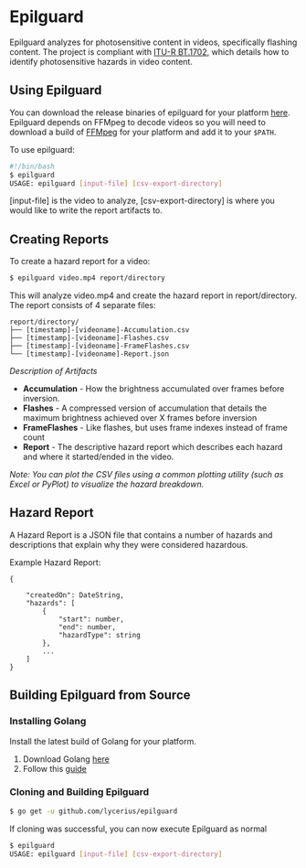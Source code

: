 # Epilguard
Epilguard analyzes for photosensitive content in videos, specifically flashing content. The project is compliant with [ITU-R BT.1702](https://www.itu.int/dms_pubrec/itu-r/rec/bt/R-REC-BT.1702-0-200502-I!!PDF-E.pdf), which details how to identify photosensitive hazards in video content.
## Using Epilguard
You can download the release binaries of epilguard for your platform [here](https://github.com/lycerius/epilguard/releases/latest). Epilguard depends on FFMpeg to decode videos so you will need to download a build of [FFMpeg](https://www.ffmpeg.org/) for your platform and add it to your `$PATH`.


To use epilguard:
``` sh
#!/bin/bash
$ epilguard
USAGE: epilguard [input-file] [csv-export-directory]
```

[input-file] is the video to analyze, [csv-export-directory] is where you would like to write the report artifacts to.
## Creating Reports
To create a hazard report for a video:
``` sh
$ epilguard video.mp4 report/directory
```

This will analyze video.mp4 and create the hazard report in report/directory. The report consists of 4 separate files:

``` tree
report/directory/
├── [timestamp]-[videoname]-Accumulation.csv
├── [timestamp]-[videoname]-Flashes.csv
├── [timestamp]-[videoname]-FrameFlashes.csv
└── [timestamp]-[videoname]-Report.json
```

_Description of Artifacts_
* **Accumulation** - How the brightness accumulated over frames before inversion.
* **Flashes** - A compressed version of accumulation that details the maximum brightness achieved over X frames before inversion
* **FrameFlashes** - Like flashes, but uses frame indexes instead of frame count
* **Report** - The descriptive hazard report which describes each hazard and where it started/ended in the video.

*Note: You can plot the CSV files using a common plotting utility (such as Excel or PyPlot) to visualize the hazard breakdown.*
## Hazard Report
A Hazard Report is a JSON file that contains a number of hazards and descriptions that explain why they were considered hazardous.

Example Hazard Report:
```
{
  
    "createdOn": DateString,
    "hazards": [
        {
            "start": number,
            "end": number,
            "hazardType": string
        },
        ...
    ]
}
```



## Building Epilguard from Source
### Installing Golang
Install the latest build of Golang for your platform.
1. Download Golang [here](https://golang.org/dl/)
2. Follow this [guide](https://golang.org/doc/install)
### Cloning and Building Epilguard
``` sh
$ go get -u github.com/lycerius/epilguard
```

If cloning was successful, you can now execute Epilguard as normal
``` sh
$ epilguard
USAGE: epilguard [input-file] [csv-export-directory]
```
